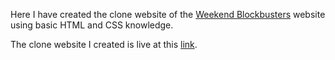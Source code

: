 Here I have created the clone website of the [Weekend Blockbusters](https://weekendblockbusters.com/) website using basic HTML and CSS knowledge.

The clone website I created is live at this [link](https://mohamedfawas.github.io/weekend_blockbusters_clone_website/).